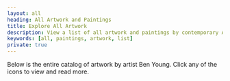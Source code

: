 ```yaml
---
layout: all
heading: All Artwork and Paintings
title: Explore All Artwork
description: View a list of all artwork and paintings by contemporary Artist, Ben Young.
keywords: [all, paintings, artwork, list]
private: true
---
```


Below is the entire catalog of artwork by artist Ben Young. Click any of the icons to view and read more.